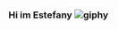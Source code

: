 ### **Hi im Estefany**   ![giphy](https://github.com/user-attachments/assets/eadd93f9-d2eb-489a-ac0b-48d3901565c0)

